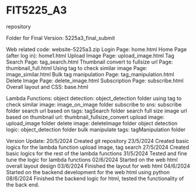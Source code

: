 # FIT5225_A3
repository

Folder for Final Version:
5225a3_final_submit

Web related code:
website-5225a3.zip
  Login Page: home.html
  Home Page (after log in): home1.html
  Upload Image Page: upload_image.html
  Tag Search Page: tag_search.html
  Thumbnail convert to fullsize url Page: thumbnail_full.html
  Using tag to check similar image Page: image_similar.html
  Bulk tag manipulation Page: tag_manipulation.html
  Delete Image Page: delete_image.html
  Subscription Page: subscribe.html
  Overall layout and CSS: base.html

Lambda Functions:
  object detection: object_detection folder
  using tag to check similar image: image_on_image folder
  subscribe to sns: subscribe folder
  search url based on tags: tagSearch folder
  search full size image url based on thumbnail url: thumbnail_fullsize_convert
  upload image: upload_image folder
  delete image: deleteImage folder
  object detection logic: object_detection folder
  bulk manipulate tags: tagManipulation folder

Version Update:
20/5/2024 Created git repository
23/5/2024 Created basic logics for the lambda function upload image, tag search
27/5/2024 Created basic logics for the rest of the lambda functions
31/5/2024 Tested and fine tune the logic for lambda functions
02/6/2024 Started on the web html overall layout design
03/6/2024 Finished the layout for web html
04/6/2024 Started on the backend development for the web html using python
08/6/2024 Finished the backend logic for html, tested the functionality of the back end.
